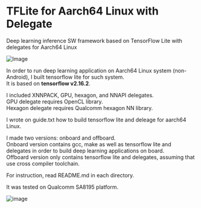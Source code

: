 # TFLite for Aarch64 Linux with Delegate
Deep learning inference SW framework based on TensorFlow Lite with delegates for Aarch64 Linux  

![Image](https://github.com/user-attachments/assets/ce36ce1d-ed8e-4c12-9b98-a727fe4c322b)

In order to run deep learning application on Aarch64 Linux system (non-Android), I built tensorflow lite for such system.  
It is based on **tensorflow v2.16.2**.  

I included XNNPACK, GPU, hexagon, and NNAPI delegates.  
GPU delegate requires OpenCL library.  
Hexagon delegate requires Qualcomm hexagon NN library.  

I wrote on guide.txt how to build tensorflow lite and deleage for aarch64 Linux. 

I made two versions: onboard and offboard.  
Onboard version contains gcc, make as well as tensorflow lite and delegates in order to build deep learning applications on board.  
Offboard version only contains tensorflow lite and delegates, assuming that use cross compiler toolchain.  

For instruction, read README.md in each directory.  

It was tested on Qualcomm SA8195 platform.  

![image](https://github.com/Hozzu/TFLite-aarch64-linux-with-delegate/assets/28533445/53abdc94-ef59-4d20-92de-334f404dd4b9)

